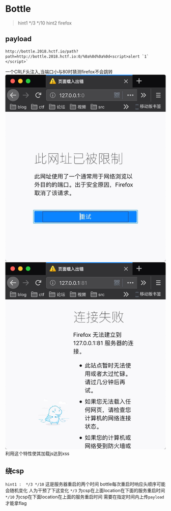 #   Bottle 
> hint1 */3 */10
> hint2 firefox 

## payload
```
http://bottle.2018.hctf.io/path?path=http://bottle.2018.hctf.io:0/%0a%0d%0a%0d<script>alert `1` </script>`
```
一个CRLF头注入,当端口小与80时猜测firefox不会跳转
![-w416](media/15420333517622/15420392256228.jpg)
![-w416](media/15420333517622/15420392645478.jpg)
利用这个特性使其加载js达到xss
## 绕csp
`hint1 :  */3 */10`
这是服务器重启的两个时间
bottle每次重启时响应头顺序可能会随机变化
人为干预了下这变化
`*/3` 为csp在上面location在下面的服务重启时间
`*/10` 为csp在下面location在上面的服务重启时间
需要在指定时间内上传`payload`才能拿flag


